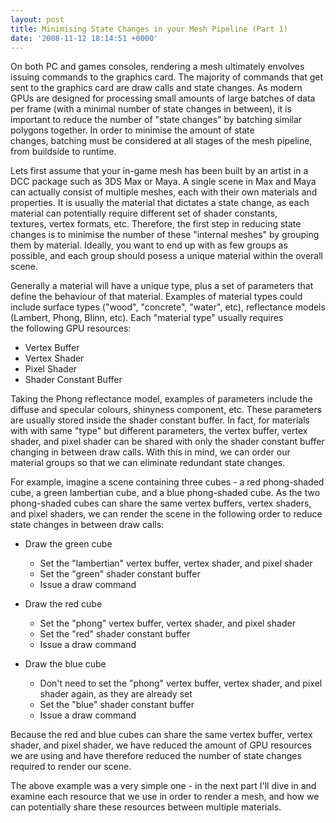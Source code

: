 ```yaml
---
layout: post
title: Minimising State Changes in your Mesh Pipeline (Part 1)
date: '2008-11-12 18:14:51 +0000'
---
```


On both PC and games consoles, rendering a mesh ultimately envolves issuing commands to the graphics card. The majority of commands that get sent to the graphics card are draw calls and state changes. As modern GPUs are designed for processing small amounts of large batches of data per frame (with a minimal number of state changes in between), it is important to reduce the number of "state changes" by batching similar polygons together. In order to minimise the amount of state changes, batching must be considered at all stages of the mesh pipeline, from buildside to runtime.

Lets first assume that your in-game mesh has been built by an artist in a DCC package such as 3DS Max or Maya. A single scene in Max and Maya can actually consist of multiple meshes, each with their own materials and properties. It is usually the material that dictates a state change, as each material can potentially require different set of shader constants, textures, vertex formats, etc. Therefore, the first step in reducing state changes is to minimise the number of these "internal meshes" by grouping them by material. Ideally, you want to end up with as few groups as possible, and each group should posess a unique material within the overall scene.

Generally a material will have a unique type, plus a set of parameters that define the behaviour of that material. Examples of material types could include surface types ("wood", "concrete", "water", etc), reflectance models (Lambert, Phong, Blinn, etc). Each "material type" usually requires the following GPU resources:

* Vertex Buffer
* Vertex Shader
* Pixel Shader
* Shader Constant Buffer

Taking the Phong reflectance model, examples of parameters include the diffuse and specular colours, shinyness component, etc. These parameters are usually stored inside the shader constant buffer. In fact, for materials with with same "type" but different parameters, the vertex buffer, vertex shader, and pixel shader can be shared with only the shader constant buffer changing in between draw calls. With this in mind, we can order our material groups so that we can eliminate redundant state changes.

For example, imagine a scene containing three cubes - a red phong-shaded cube, a green lambertian cube, and a blue phong-shaded cube. As the two phong-shaded cubes can share the same vertex buffers, vertex shaders, and pixel shaders, we can render the scene in the following order to reduce state changes in between draw calls:

* Draw the green cube
	* Set the "lambertian" vertex buffer, vertex shader, and pixel shader
	* Set the "green" shader constant buffer
	* Issue a draw command

* Draw the red cube
	* Set the "phong" vertex buffer, vertex shader, and pixel shader
	* Set the "red" shader constant buffer
	* Issue a draw command

* Draw the blue cube
	* Don't need to set the "phong" vertex buffer, vertex shader, and pixel shader again, as they are already set
	* Set the "blue" shader constant buffer
	* Issue a draw command

Because the red and blue cubes can share the same vertex buffer, vertex shader, and pixel shader, we have reduced the amount of GPU resources we are using and have therefore reduced the number of state changes required to render our scene.

The above example was a very simple one - in the next part I'll dive in and examine each resource that we use in order to render a mesh, and how we can potentially share these resources between multiple materials.
